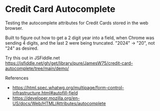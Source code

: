 # Credit Card Autocomplete
Testing the autocomplete attributes for Credit Cards stored in the web browser.

Built to figure out how to get a 2 digit year into a field, when Chrome was sending 4 digits, and the last 2 were being truncated. "2024" -> "20", not "24" as desired.

Try this out in JSFiddle.net https://jsfiddle.net/gh/get/library/pure/JamesW75/credit-card-autocomplete/tree/main/demo/

References
* https://html.spec.whatwg.org/multipage/form-control-infrastructure.html#autofill-field
* https://developer.mozilla.org/en-US/docs/Web/HTML/Attributes/autocomplete
